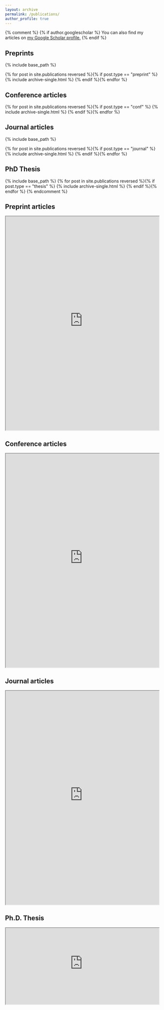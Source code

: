 ```yaml
---
layout: archive
permalink: /publications/
author_profile: true
---
```

{% comment %} 
{% if author.googlescholar %}
  You can also find my articles on <u><a href="{{author.googlescholar}}">my Google Scholar profile</a>.</u>
{% endif %}

## Preprints
{% include base_path %}

{% for post in site.publications reversed %}{% if post.type == "preprint" %}
  {% include archive-single.html %}
{% endif %}{% endfor %}

## Conference articles

{% for post in site.publications reversed %}{% if post.type == "conf" %}
  {% include archive-single.html %}
{% endif %}{% endfor %}

## Journal articles
{% include base_path %}

{% for post in site.publications reversed %}{% if post.type == "journal" %}
  {% include archive-single.html %}
{% endif %}{% endfor %}

## PhD Thesis
{% include base_path %}
{% for post in site.publications reversed %}{% if post.type == "thesis" %}
  {% include archive-single.html %}
{% endif %}{% endfor %}
{% endcomment %}

## Preprint articles
<p><iframe src="https://haltools.archives-ouvertes.fr/Public/afficheRequetePubli.php?auteur_exp=Quoc-Tung%2C+Le&idHal=quoc-tung-le&annee_publideb=2020&typdoc=('UNDEFINED')&CB_auteur=oui&CB_titre=oui&CB_article=oui&CB_vignette=oui&langue=Anglais&tri_exp=annee_publi&tri_exp2=typdoc&tri_exp3=date_publi&ordre_aff=TA&Fen=Aff&css=../css/VisuRubriqueEncadre.css" width="100%" height="700"></iframe></p>

## Conference articles
<p><iframe src="https://haltools.archives-ouvertes.fr/Public/afficheRequetePubli.php?auteur_exp=Quoc-Tung%2C+Le&idHal=quoc-tung-le&annee_publideb=2020&typdoc=(%27COMM%27)&CB_auteur=oui&CB_titre=oui&CB_article=oui&CB_vignette=oui&langue=Anglais&tri_exp=annee_publi&tri_exp2=typdoc&tri_exp3=date_publi&ordre_aff=TA&Fen=Aff&css=../css/VisuRubriqueEncadre.css" width="100%" height="700"></iframe></p>

## Journal articles
<p><iframe src="https://haltools.archives-ouvertes.fr/Public/afficheRequetePubli.php?auteur_exp=Quoc-Tung%2C+Le&idHal=quoc-tung-le&annee_publideb=2020&typdoc=('ART')&CB_auteur=oui&CB_titre=oui&CB_article=oui&CB_vignette=oui&langue=Anglais&tri_exp=annee_publi&tri_exp2=typdoc&tri_exp3=date_publi&ordre_aff=TA&Fen=Aff&css=../css/VisuRubriqueEncadre.css" width="100%" height="700"></iframe></p>

## Ph.D. Thesis
<p><iframe src="https://haltools.archives-ouvertes.fr/Public/afficheRequetePubli.php?auteur_exp=Quoc-Tung%2C+Le&idHal=quoc-tung-le&annee_publideb=2020&typdoc=(%27THESE%27)&CB_auteur=oui&CB_titre=oui&CB_article=oui&CB_vignette=oui&langue=Anglais&tri_exp=annee_publi&tri_exp2=typdoc&tri_exp3=date_publi&ordre_aff=TA&Fen=Aff&css=../css/VisuRubriqueEncadre.css" width="100%" height="250"></iframe></p>